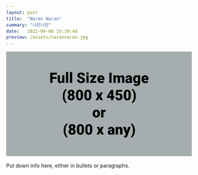 ```yaml
---
layout: post
title:  "Naran Naran"
summary: "나란나란"
date:   2022-09-08 15:39:40
preview: /assets/narannaran.jpg
---
```


![Picture 1](/assets/fullsize.png)

Put down info here, either in bullets or paragraphs.
